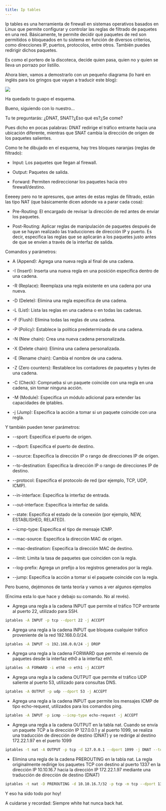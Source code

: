 ```yaml
---
title: Ip tables
---
```

Ip tables es una herramienta de firewall en sistemas operativos basados en Linux que permite configurar y controlar las reglas de filtrado de paquetes en una red. Básicamente, te permite decidir qué paquetes de red son permitidos o bloqueados en tu sistema en función de diversos criterios, como direcciones IP, puertos, protocolos, entre otros. También puedes redirigir dichos paquetes.

Es como el portero de la discoteca, decide quien pasa, quien no y quien se lleva un porrazo por listillo.

Ahora bien, vamos a demostrarlo con un pequeño diagrama (lo haré en inglés para los gringos que vayan a traducir este blog):

![](https://cdn.hashnode.com/res/hashnode/image/upload/v1683819133270/fae233b9-8e22-4944-9dfb-99aaa2b54552.png?auto=compress,format&format=webp)

Ha quedado to guapo el esquema.

Bueno, siguiendo con lo nuestro...

Tu te preguntarás: ¿DNAT, SNAT?¿Eso qué es?¿Se come?

Pues dicho en pocas palabras: DNAT redirige el tráfico entrante hacia una ubicación diferente, mientras que SNAT cambia la dirección de origen de los paquetes salientes.

Como te he dibujado en el esquema, hay tres bloques naranjas (reglas de filtrado):

-   Input: Los paquetes que llegan al firewall.
    
-   Output: Paquetes de salida.
    
-   Forward: Permiten redireccionar los paquetes hacia otro firewall/destino.
    

Eeeeey pero no te apresures, que antes de estas reglas de filtrado, están las tipo NAT (que básicamente dicen adonde va a parar cada cosa):

-   Pre-Routing: El encargado de revisar la dirección de red antes de enviar los paquetes.
    
-   Post-Routing: Aplicar reglas de manipulación de paquetes después de que se hayan realizado las traducciones de dirección IP y puerto. Es decir, especifica las reglas que se aplicarán a los paquetes justo antes de que se envíen a través de la interfaz de salida.
    

Comandos y parámetros:

-   A (Append): Agrega una nueva regla al final de una cadena.
    
-   -I (Insert): Inserta una nueva regla en una posición específica dentro de una cadena.
    
-   -R (Replace): Reemplaza una regla existente en una cadena por una nueva.
    
-   -D (Delete): Elimina una regla específica de una cadena.
    
-   -L (List): Lista las reglas en una cadena o en todas las cadenas.
    
-   -F (Flush): Elimina todas las reglas de una cadena.
    
-   -P (Policy): Establece la política predeterminada de una cadena.
    
-   -N (New chain): Crea una nueva cadena personalizada.
    
-   -X (Delete chain): Elimina una cadena personalizada.
    
-   -E (Rename chain): Cambia el nombre de una cadena.
    
-   -Z (Zero counters): Restablece los contadores de paquetes y bytes de una cadena.
    
-   -C (Check): Comprueba si un paquete coincide con una regla en una cadena, sin tomar ninguna acción.
    
-   -M (Module): Especifica un módulo adicional para extender las capacidades de iptables.
    
-   -j (Jump): Especifica la acción a tomar si un paquete coincide con una regla.
    

Y también pueden tener parámetros:

-   --sport: Especifica el puerto de origen.
    
-   --dport: Especifica el puerto de destino.
    
-   --source: Especifica la dirección IP o rango de direcciones IP de origen.
    
-   --to-destination: Especifica la dirección IP o rango de direcciones IP de destino.
    
-   --protocol: Especifica el protocolo de red (por ejemplo, TCP, UDP, ICMP).
    
-   --in-interface: Especifica la interfaz de entrada.
    
-   --out-interface: Especifica la interfaz de salida.
    
-   --state: Especifica el estado de la conexión (por ejemplo, NEW, ESTABLISHED, RELATED).
    
-   --icmp-type: Especifica el tipo de mensaje ICMP.
    
-   --mac-source: Especifica la dirección MAC de origen.
    
-   --mac-destination: Especifica la dirección MAC de destino.
    
-   --limit: Limita la tasa de paquetes que coinciden con la regla.
    
-   --log-prefix: Agrega un prefijo a los registros generados por la regla.
    
-   --jump: Especifica la acción a tomar si el paquete coincide con la regla.
    

Pero bueno, dejémonos de tanta teoría y vamos a ver algunos ejemplos

(Encima esta lo que hace y debajo su comando. No al revés).

-   Agrega una regla a la cadena INPUT que permite el tráfico TCP entrante al puerto 22, utilizado para SSH.


``` bash
iptables -A INPUT -p tcp --dport 22 -j ACCEPT
```

-   Agrega una regla a la cadena INPUT que bloquea cualquier tráfico proveniente de la red 192.168.0.0/24.


``` bash
iptables -A INPUT -s 192.168.0.0/24 -j DROP
```

-   Agrega una regla a la cadena FORWARD que permite el reenvío de paquetes desde la interfaz eth0 a la interfaz eth1.

``` bash
iptables -A FORWARD -i eth0 -o eth1 -j ACCEPT
```

-   Agrega una regla a la cadena OUTPUT que permite el tráfico UDP saliente al puerto 53, utilizado para consultas DNS.

``` bash
iptables -A OUTPUT -p udp --dport 53 -j ACCEPT
```

-   Agrega una regla a la cadena INPUT que permite los mensajes ICMP de tipo echo-request, utilizados para los comandos ping.


``` bash
iptables -A INPUT -p icmp --icmp-type echo-request -j ACCEPT
```

-   Agrega una regla a la cadena OUTPUT en la tabla nat. Cuando se envía un paquete TCP a la dirección IP 127.0.0.1 y al puerto 1099, se realiza una traducción de dirección de destino (DNAT) y se redirige al destino 172.22.1.97 en el puerto 1099

``` bash
iptables -t nat -A OUTPUT -p tcp -d 127.0.0.1 --dport 1099 -j DNAT --to-destination 172.22.1.97:1099
```

-   Elimina una regla de la cadena PREROUTING en la tabla nat. La regla originalmente redirige los paquetes TCP con destino al puerto 1337 en la dirección IP 10.10.16.7 hacia la dirección IP 172.22.1.97 mediante una traducción de dirección de destino (DNAT)


``` bash
iptables -t nat -D PREROUTING -d 10.10.16.7/32 -p tcp -m tcp --dport 1337 -j DNAT --to-destination 172.22.1.97
```

Y eso ha sido todo por hoy!

A cuidarse y recordad: Siempre white hat nunca back hat.

